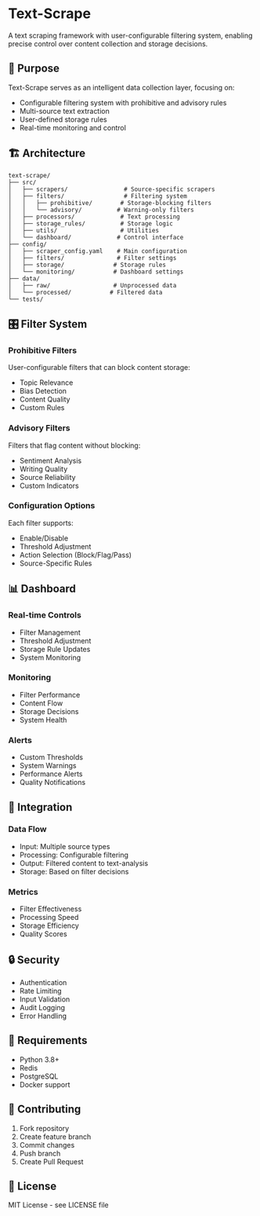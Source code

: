 # Text-Scrape

A text scraping framework with user-configurable filtering system, enabling precise control over content collection and storage decisions.

## 🎯 Purpose

Text-Scrape serves as an intelligent data collection layer, focusing on:
- Configurable filtering system with prohibitive and advisory rules
- Multi-source text extraction
- User-defined storage rules
- Real-time monitoring and control

## 🏗 Architecture

```
text-scrape/
├── src/
│   ├── scrapers/                # Source-specific scrapers
│   ├── filters/                 # Filtering system
│   │   ├── prohibitive/        # Storage-blocking filters
│   │   └── advisory/          # Warning-only filters
│   ├── processors/             # Text processing
│   ├── storage_rules/          # Storage logic
│   ├── utils/                  # Utilities
│   └── dashboard/             # Control interface
├── config/
│   ├── scraper_config.yaml    # Main configuration
│   ├── filters/               # Filter settings
│   ├── storage/              # Storage rules
│   └── monitoring/           # Dashboard settings
├── data/
│   ├── raw/                  # Unprocessed data
│   └── processed/           # Filtered data
└── tests/
```

## 🎛️ Filter System

### Prohibitive Filters
User-configurable filters that can block content storage:
- Topic Relevance
- Bias Detection
- Content Quality
- Custom Rules

### Advisory Filters
Filters that flag content without blocking:
- Sentiment Analysis
- Writing Quality
- Source Reliability
- Custom Indicators

### Configuration Options
Each filter supports:
- Enable/Disable
- Threshold Adjustment
- Action Selection (Block/Flag/Pass)
- Source-Specific Rules

## 📊 Dashboard

### Real-time Controls
- Filter Management
- Threshold Adjustment
- Storage Rule Updates
- System Monitoring

### Monitoring
- Filter Performance
- Content Flow
- Storage Decisions
- System Health

### Alerts
- Custom Thresholds
- System Warnings
- Performance Alerts
- Quality Notifications

## 🔄 Integration

### Data Flow
- Input: Multiple source types
- Processing: Configurable filtering
- Output: Filtered content to text-analysis
- Storage: Based on filter decisions

### Metrics
- Filter Effectiveness
- Processing Speed
- Storage Efficiency
- Quality Scores

## 🔒 Security

- Authentication
- Rate Limiting
- Input Validation
- Audit Logging
- Error Handling

## 🚀 Requirements

- Python 3.8+
- Redis
- PostgreSQL
- Docker support

## 🤝 Contributing

1. Fork repository
2. Create feature branch
3. Commit changes
4. Push branch
5. Create Pull Request

## 📝 License

MIT License - see LICENSE file